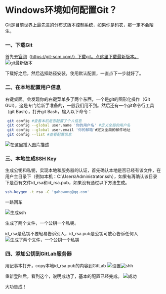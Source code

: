 # Windows环境如何配置Git？






Git是目前世界上最先进的分布式版本控制系统，如果你是码农，那一定不会陌生。

### 一、下载Git
首先去[官网](https://git-scm.com/)（https://git-scm.com/）下载git。点这里下载最新版本。
![git最新版本](https://img-blog.csdnimg.cn/20200525194645255.png?x-oss-process=image/watermark,type_ZmFuZ3poZW5naGVpdGk,shadow_10,text_aHR0cHM6Ly9ibG9nLmNzZG4ubmV0L09sZEh1YW5nQw==,size_16,color_FFFFFF,t_70)



下载好之后，然后选择路径安装，使用默认配置，一直点下一步就好了。

###  二、在本地配置用户信息


右键桌面。会发现你的右键菜单多了两个东西，一个是git的图形化操作（Git GUI），这是专门给新手准备的，一般我们用不到。然后还有一个git命令行工具（git Bash），打开git Bash，输入以下命令：

```bash
 git config #查看本机是否配置了个人信息
 git config --global user.name '你的用户名' #定义全局的用户名
 git config --global user.email '你的邮箱'#定义全局的邮件地址
 git config --list #查看配置信息
```
![在这里插入图片描述](https://img-blog.csdnimg.cn/20200525204735687.png?x-oss-process=image/watermark,type_ZmFuZ3poZW5naGVpdGk,shadow_10,text_aHR0cHM6Ly9ibG9nLmNzZG4ubmV0L09sZEh1YW5nQw==,size_16,color_FFFFFF,t_70)



### 三、本地生成SSH Key

生成公钥和私钥，实现本地和服务器的认证，首先确认本地是否已经有该文件，在用户主目录下（例如本机：C:\Users\Administrator.ssh），如果有再确认该目录下是否有文件id_rsa和id_rsa.pub，如果没有通过以下方法生成。

```bash
ssh-keygen -t rsa -C 'gahowong@qq.com'
```


一路回车

![生成ssh](https://img-blog.csdnimg.cn/20200525202759302.png?x-oss-process=image/watermark,type_ZmFuZ3poZW5naGVpdGk,shadow_10,text_aHR0cHM6Ly9ibG9nLmNzZG4ubmV0L09sZEh1YW5nQw==,size_16,color_FFFFFF,t_70)





生成了两个文件，一个公钥一个私钥。



id_rsa是私钥不要轻易告诉别人，id_rsa.pub是公钥可放心告诉任何人
![生成了两个文件，一个公钥一个私钥](https://img-blog.csdnimg.cn/20200525203021449.png?x-oss-process=image/watermark,type_ZmFuZ3poZW5naGVpdGk,shadow_10,text_aHR0cHM6Ly9ibG9nLmNzZG4ubmV0L09sZEh1YW5nQw==,size_16,color_FFFFFF,t_70)



### 四、添加公钥到GitLab服务器

用记事本打开，copy本地id_rsa.pub的内容到GitLab
![设置](https://img-blog.csdnimg.cn/20200525203817516.png?x-oss-process=image/watermark,type_ZmFuZ3poZW5naGVpdGk,shadow_10,text_aHR0cHM6Ly9ibG9nLmNzZG4ubmV0L09sZEh1YW5nQw==,size_16,color_FFFFFF,t_70)![shh](https://img-blog.csdnimg.cn/2020052520392069.png?x-oss-process=image/watermark,type_ZmFuZ3poZW5naGVpdGk,shadow_10,text_aHR0cHM6Ly9ibG9nLmNzZG4ubmV0L09sZEh1YW5nQw==,size_16,color_FFFFFF,t_70)



重新登陆后，看到这个，说明成功了，基本的配置已经完成。
![成功](https://img-blog.csdnimg.cn/20200525205102553.png?x-oss-process=image/watermark,type_ZmFuZ3poZW5naGVpdGk,shadow_10,text_aHR0cHM6Ly9ibG9nLmNzZG4ubmV0L09sZEh1YW5nQw==,size_16,color_FFFFFF,t_70)

大功告成！
